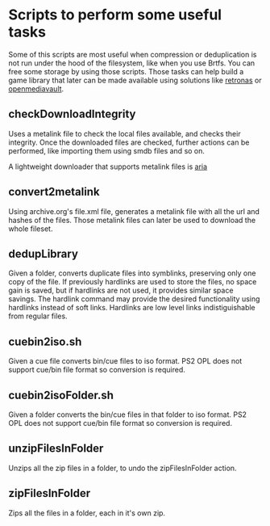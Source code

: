 # Scripts to perform some useful tasks

  Some of this scripts are most useful when compression or deduplication is not run under the hood of the filesystem, like when you use Brtfs. You can free some storage by using those scripts. 
  Those tasks can help build a game library that later can be made available using solutions like [retronas](https://github.com/danmons/retronas) or [openmediavault](https://www.openmediavault.org/).


## checkDownloadIntegrity
  Uses a metalink file to check the local files available, and checks their integrity. Once the downloaded files are checked, further actions can be performed, like importing them using smdb files and so on.

  A lightweight downloader that supports metalink files is [aria](https://aria2.github.io/)
  

## convert2metalink

  Using archive.org's file.xml file, generates a metalink file with all the url and hashes of the files. Those metalink files can later be used to download the whole fileset.


## dedupLibrary

  Given a folder, converts duplicate files into symblinks, preserving only one copy of the file. If previously hardlinks are used to store the files, no space gain is saved, but if hardlinks are not used, it provides similar space savings.
  The hardlink command may provide the desired functionality using hardlinks instead of soft links. Hardlinks are low level links indistiguishable from regular files.

## cuebin2iso.sh
  Given a cue file converts bin/cue files to iso format. PS2 OPL does not support cue/bin file format so conversion is required.

## cuebin2isoFolder.sh
  Given a folder converts the bin/cue files in that folder to iso format. PS2 OPL does not support cue/bin file format so conversion is required.
 
## unzipFilesInFolder

  Unzips all the zip files in a folder, to undo the zipFilesInFolder action.


## zipFilesInFolder

  Zips all the files in a folder, each in it's own zip.
